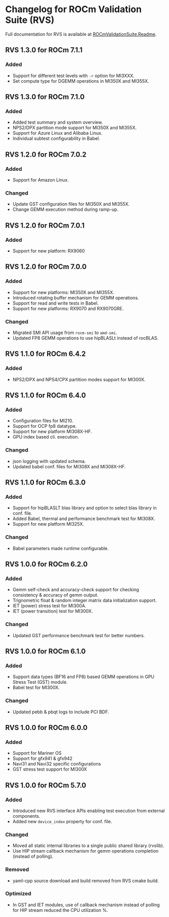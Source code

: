# Changelog for ROCm Validation Suite (RVS)

Full documentation for RVS is available at [ROCmValidationSuite.Readme](https://github.com/ROCm/ROCmValidationSuite).

## RVS 1.3.0 for ROCm 7.1.1

### Added

- Support for different test levels with `-r` option for MI3XXX.
- Set compute type for DGEMM operations in MI350X and MI355X.

## RVS 1.3.0 for ROCm 7.1.0

### Added

- Added test summary and system overview.
- NPS2/DPX partition mode support for MI350X and MI355X.
- Support for Azure Linux and Alibaba Linux.
- Individual subtest configurability in Babel.

## RVS 1.2.0 for ROCm 7.0.2

### Added
- Support for Amazon Linux.

### Changed
- Update GST configuration files for MI350X and MI355X.
- Change GEMM execution method during ramp-up.

## RVS 1.2.0 for ROCm 7.0.1

### Added
- Support for new platform: RX9060

## RVS 1.2.0 for ROCm 7.0.0

### Added

- Support for new platforms: MI350X and MI355X.
- Introduced rotating buffer mechanism for GEMM operations.
- Support for read and write tests in Babel.
- Support for new platforms: RX9070 and RX9070GRE.

### Changed

- Migrated SMI API usage from `rocm-smi` to `amd-smi`.
- Updated FP8 GEMM operations to use hipBLASLt instead of rocBLAS.

## RVS 1.1.0 for ROCm 6.4.2

### Added

- NPS2/DPX and NPS4/CPX partition modes support for MI300X.

## RVS 1.1.0 for ROCm 6.4.0

### Added

- Configuration files for MI210.
- Support for OCP fp8 datatype.
- Support for new platform MI308X-HF.
- GPU index based cli. execution.

### Changed

- json logging with updated schema.
- Updated babel conf. files for MI308X and MI308X-HF.

## RVS 1.1.0 for ROCm 6.3.0

### Added

- Support for hipBLASLT blas library and option to select blas library in conf. file.
- Added Babel, thermal and performance benchmark test for MI308X.
- Support for new platform MI325X.

### Changed

- Babel parameters made runtime configurable.

## RVS 1.0.0 for ROCm 6.2.0

### Added

- Gemm self-check and accuracy-check support for checking consistency & accuracy of gemm output.
- Trignometric float & random integer matrix data initialization support.
- IET (power) stress test for MI300A.
- IET (power transition) test for MI300X.

### Changed

- Updated GST performance benchmark test for better numbers.

## RVS 1.0.0 for ROCm 6.1.0

### Added

- Support data types (BF16 and FP8) based GEMM operations in GPU Stress Test (GST) module.
- Babel test for MI300X.

### Changed

- Updated pebb & pbqt logs to include PCI BDF.

## RVS 1.0.0 for ROCm 6.0.0

### Added

- Support for Mariner OS
- Support for gfx941 & gfx942
- Navi31 and Navi32 specific configurations
- GST stress test support for MI300X

## RVS 1.0.0 for ROCm 5.7.0

### Added

- Introduced new RVS interface APIs enabling test execution from external components.
- Added new `device_index` property for conf. file.

### Changed

- Moved all static internal libraries to a single public shared library (rvslib).
- Use HIP stream callback mechanism for gemm operations completion (instead of polling).

### Removed

- yaml-cpp source download and build removed from RVS cmake build.

### Optimized

- In GST and IET modules, use of callback mechanism instead of polling for HIP stream reduced the CPU utilization %.
